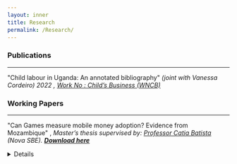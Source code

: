 ```yaml
---
layout: inner
title: Research
permalink: /Research/
---
```


### Publications 
---
"Child labour in Uganda: An annotated bibliography" _(joint with Vanessa Cordeiro) 2022 , [Work No : Child’s Business (WNCB) ](/Uganda-1.pdf)_ 

### Working Papers
---
 "Can Games measure mobile money adoption? Evidence from Mozambique" , _Master’s thesis supervised by:  [Professor Catia Batista](https://www.catiabatista.org/) (Nova SBE). <b>[Download here](https://jamesahabyona.github.io/games_mobile_money_adoption.pdf)  </b>_
 <Details>
<pre> Forecasting the adoption of technological innovations is difficult but potentially impactful, <br> 
 particularly in rural low-income communities worldwide. This paper tests a novel method to <br> 
  measure mobile money adoption by employing behavioral measures to elicit preferences for saving <br> 
 or remitting using mobile money. I link these game decisions to individual-level mobile money <br>
 administrative transaction data; my findings show that while willingness to remit through mobile <br> 
 money strongly predicts  adoption in the second and third years after mobile money was introduced <br>
 ,willingness to save in the mobile money game is a strong predictor of future mobile money cash-in <br>  
 and any mobile money transaction in the first,second, and third years.</pre>

Population changes in Uganda between 1990 and 2020
 ![alt text](https://github.com/Jamesahabyona/jamesahabyona.github.io/blob/master/Uganda-population-change.png?raw=true)




